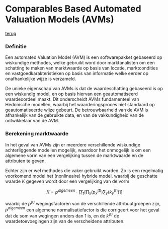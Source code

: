 
 # Comparables Based Automated Valuation Models (AVMs)

[terug](model_list.md)

 ### Definitie

Een automated Valuation Model (AVM) is een softwarepakket gebaseerd op wiskundige methodes, welke gebruikt word door marktanalisten om een schatting te maken van marktwaarde op basis van locatie, marktcondities en vastgoedkarakteristieken op basis van informatie welke eerder op onafhankelijke wijze is verzameld.

De unieke eigenschap van AVMs is dat de waardeschatting gebaseerd is op een wiskundig model, en op basis hiervan een geautomatiseerd waardeoordeel maakt. Dit onderscheidt AVMs fundamenteel van Hedonische modellen, waarbij het waarderingsproces niet standaard op geautomatiseerde wijze gebeurt. De betrouwbaarheid van de AVM is afhankelijk van de gebruikte data, en van de vakkundigheid van de ontwikkelaar van de AVM.

 ### Berekening marktwaarde
In het geval van AVMs zijn er meerdere verschillende wiskundige achterliggende modellen mogelijk, waardoor het onmogelijk is om een algemene vorm van een vergelijking tussen de marktwaarde en de attributen te geven. 

Echter zijn er wel methodes die vaker gebruikt worden. Zo is een regelmatig voorkomend model het (nonlineaire) hybride model, waarbij de geschatte waarde *K* gegeven wordt door een vergelijking van de vorm
```math
K=p^{algemeen}\cdot\left[\sum_t\left[\prod_x\left(p_x^{(t)}\right)\sum_y\left(k_y^{(t)}\right)\right]\right]
```
 waarbij de *p<sup>(t)* wegingsfactoren van de verschillende attribuutgroepen zijn, *p<sup>algemeen* een algemene normalisatiefactor is die corrigeert voor het geval dat de som van wegingen anders dan 1 is, en de *k<sup>(t)* de waardetoevoegingen zijn van de verscheidene attributen.